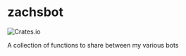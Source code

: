# zachsbot
![Crates.io](https://img.shields.io/crates/v/zachsbot)

A collection of functions to share between my various bots